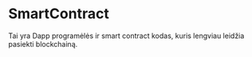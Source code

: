 # SmartContract

Tai yra Dapp programėlės ir smart contract kodas, kuris lengviau leidžia pasiekti blockchainą.
